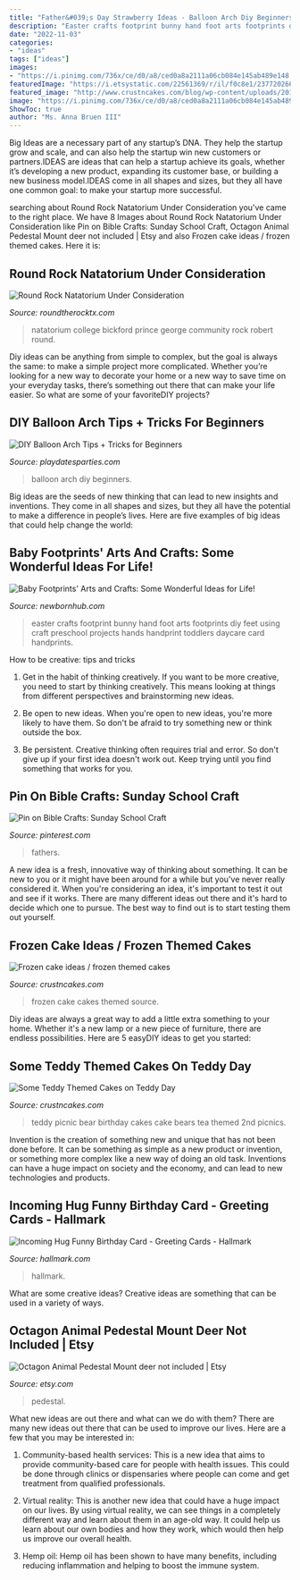 ```yaml
---
title: "Father&#039;s Day Strawberry Ideas - Balloon Arch Diy Beginners"
description: "Easter crafts footprint bunny hand foot arts footprints diy feet using craft preschool projects hands handprint toddlers daycare card handprints"
date: "2022-11-03"
categories:
- "ideas"
tags: ["ideas"]
images:
- "https://i.pinimg.com/736x/ce/d0/a8/ced0a8a2111a06cb084e145ab489e148.jpg"
featuredImage: "https://i.etsystatic.com/22561369/r/il/f0c8e1/2377202669/il_794xN.2377202669_h3j3.jpg"
featured_image: "http://www.crustncakes.com/blog/wp-content/uploads/2015/07/f3fd01060fca11cd0d31d7c768245f1a.jpg"
image: "https://i.pinimg.com/736x/ce/d0/a8/ced0a8a2111a06cb084e145ab489e148.jpg"
ShowToc: true
author: "Ms. Anna Bruen III"
---
```



Big Ideas are a necessary part of any startup’s DNA. They help the startup grow and scale, and can also help the startup win new customers or partners.IDEAS are ideas that can help a startup achieve its goals, whether it’s developing a new product, expanding its customer base, or building a new business model.IDEAS come in all shapes and sizes, but they all have one common goal: to make your startup more successful.

	

		
searching about Round Rock Natatorium Under Consideration you've came to the right place. We have 8 Images about Round Rock Natatorium Under Consideration like Pin on Bible Crafts: Sunday School Craft, Octagon Animal Pedestal Mount deer not included | Etsy and also Frozen cake ideas / frozen themed cakes. Here it is:
		
    
## Round Rock Natatorium Under Consideration

<img loading=lazy src="https://roundtherocktx.com/wp-content/uploads/2016/08/PGCCNatatorium012-1024x685.jpg" onerror="this.onerror=null;this.src='https://tse4.mm.bing.net/th?id=OIP.BhNdeqs2gspW5_JvMZ9NPwHaE9&amp;pid=15.1';" alt="Round Rock Natatorium Under Consideration">

_Source: roundtherocktx.com_

>natatorium college bickford prince george community rock robert round. 

	

Diy ideas can be anything from simple to complex, but the goal is always the same: to make a simple project more complicated. Whether you’re looking for a new way to decorate your home or a new way to save time on your everyday tasks, there’s something out there that can make your life easier. So what are some of your favoriteDIY projects?

    
## DIY Balloon Arch Tips + Tricks For Beginners

<img loading=lazy src="https://playdatesparties.com/wp-content/uploads/2020/06/DIY-Balloon-Arch-Ft.jpg" onerror="this.onerror=null;this.src='https://tse3.mm.bing.net/th?id=OIP.XmguXeHDRmSjEH8985L56QHaLH&amp;pid=15.1';" alt="DIY Balloon Arch Tips + Tricks for Beginners">

_Source: playdatesparties.com_

>balloon arch diy beginners. 

	

Big ideas are the seeds of new thinking that can lead to new insights and inventions. They come in all shapes and sizes, but they all have the potential to make a difference in people’s lives. Here are five examples of big ideas that could help change the world: 

    
## Baby Footprints&#039; Arts And Crafts: Some Wonderful Ideas For Life!

<img loading=lazy src="https://www.newbornhub.com/images/239xNxfootprint-easter.jpg.pagespeed.ic.Z0QB1VXWsL.jpg" onerror="this.onerror=null;this.src='https://tse4.mm.bing.net/th?id=OIP.ZPHFkQh8xWD46Q7Jy-FB-AHaLG&amp;pid=15.1';" alt="Baby Footprints&#039; Arts and Crafts: Some Wonderful Ideas for Life!">

_Source: newbornhub.com_

>easter crafts footprint bunny hand foot arts footprints diy feet using craft preschool projects hands handprint toddlers daycare card handprints. 

	

How to be creative: tips and tricks
1. Get in the habit of thinking creatively. If you want to be more creative, you need to start by thinking creatively. This means looking at things from different perspectives and brainstorming new ideas.
2. Be open to new ideas. When you're open to new ideas, you're more likely to have them. So don't be afraid to try something new or think outside the box.

3. Be persistent. Creative thinking often requires trial and error. So don't give up if your first idea doesn't work out. Keep trying until you find something that works for you.

    
## Pin On Bible Crafts: Sunday School Craft

<img loading=lazy src="https://i.pinimg.com/736x/ce/d0/a8/ced0a8a2111a06cb084e145ab489e148.jpg" onerror="this.onerror=null;this.src='https://tse3.mm.bing.net/th?id=OIP.bwddXlcUruV9iRnuglbMLgHaJ3&amp;pid=15.1';" alt="Pin on Bible Crafts: Sunday School Craft">

_Source: pinterest.com_

>fathers. 

	

A new idea is a fresh, innovative way of thinking about something. It can be new to you or it might have been around for a while but you've never really considered it. When you're considering an idea, it's important to test it out and see if it works. There are many different ideas out there and it's hard to decide which one to pursue. The best way to find out is to start testing them out yourself.

    
## Frozen Cake Ideas / Frozen Themed Cakes

<img loading=lazy src="http://www.crustncakes.com/blog/wp-content/uploads/2015/07/f3fd01060fca11cd0d31d7c768245f1a.jpg" onerror="this.onerror=null;this.src='https://tse3.mm.bing.net/th?id=OIP.tpFAlPzfKz0djARiZ7YTCwHaK0&amp;pid=15.1';" alt="Frozen cake ideas / frozen themed cakes">

_Source: crustncakes.com_

>frozen cake cakes themed source. 

	

Diy ideas are always a great way to add a little extra something to your home. Whether it's a new lamp or a new piece of furniture, there are endless possibilities. Here are 5 easyDIY ideas to get you started: 

    
## Some Teddy Themed Cakes On Teddy Day

<img loading=lazy src="http://www.crustncakes.com/blog/wp-content/uploads/2016/02/25cd85cde2e5573b83c8e5aafc9bc81b.jpg" onerror="this.onerror=null;this.src='https://tse3.mm.bing.net/th?id=OIP.2pGUq5PbdZJ4Ki2CQAZ5ugHaJ4&amp;pid=15.1';" alt="Some Teddy Themed Cakes on Teddy Day">

_Source: crustncakes.com_

>teddy picnic bear birthday cakes cake bears tea themed 2nd picnics. 

	

Invention is the creation of something new and unique that has not been done before. It can be something as simple as a new product or invention, or something more complex like a new way of doing an old task. Inventions can have a huge impact on society and the economy, and can lead to new technologies and products.

    
## Incoming Hug Funny Birthday Card - Greeting Cards - Hallmark

<img loading=lazy src="https://www.hallmark.com/dw/image/v2/AALB_PRD/on/demandware.static/-/Sites-hallmark-master/default/dw4f3a6936/images/finished-goods/products/349ZZB3741/Flying-Cat-Hug-Funny-Birthday-Card_349ZZB3741_04.jpg?sw=1920" onerror="this.onerror=null;this.src='https://tse3.mm.bing.net/th?id=OIP.eG8PxbxUwm3HdNNFW7ddCQHaHa&amp;pid=15.1';" alt="Incoming Hug Funny Birthday Card - Greeting Cards - Hallmark">

_Source: hallmark.com_

>hallmark. 

	

What are some creative ideas?
Creative ideas are something that can be used in a variety of ways.

    
## Octagon Animal Pedestal Mount Deer Not Included | Etsy

<img loading=lazy src="https://i.etsystatic.com/22561369/r/il/f0c8e1/2377202669/il_794xN.2377202669_h3j3.jpg" onerror="this.onerror=null;this.src='https://tse3.mm.bing.net/th?id=OIP.X9rQaVX6u8py7it1yOvIVwHaJ4&amp;pid=15.1';" alt="Octagon Animal Pedestal Mount deer not included | Etsy">

_Source: etsy.com_

>pedestal. 

	

What new ideas are out there and what can we do with them?
There are many new ideas out there that can be used to improve our lives. Here are a few that you may be interested in:
1. Community-based health services: This is a new idea that aims to provide community-based care for people with health issues. This could be done through clinics or dispensaries where people can come and get treatment from qualified professionals.

2. Virtual reality: This is another new idea that could have a huge impact on our lives. By using virtual reality, we can see things in a completely different way and learn about them in an age-old way. It could help us learn about our own bodies and how they work, which would then help us improve our overall health.

3. Hemp oil: Hemp oil has been shown to have many benefits, including reducing inflammation and helping to boost the immune system.

